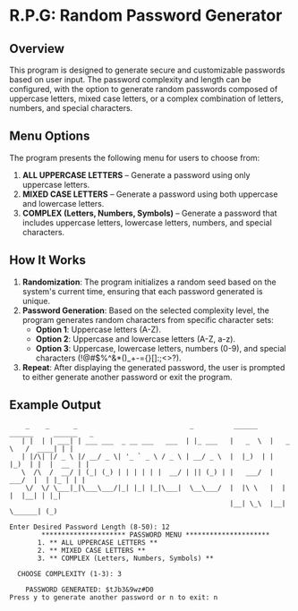# R.P.G: Random Password Generator

## Overview

This program is designed to generate secure and customizable passwords based on user input. The password complexity and length can be configured, with the option to generate random passwords composed of uppercase letters, mixed case letters, or a complex combination of letters, numbers, and special characters.


## Menu Options

The program presents the following menu for users to choose from:
1. **ALL UPPERCASE LETTERS** – Generate a password using only uppercase letters.
2. **MIXED CASE LETTERS** – Generate a password using both uppercase and lowercase letters.
3. **COMPLEX (Letters, Numbers, Symbols)** – Generate a password that includes uppercase letters, lowercase letters, numbers, and special characters.



## How It Works

1. **Randomization**: The program initializes a random seed based on the system's current time, ensuring that each password generated is unique.
2. **Password Generation**: Based on the selected complexity level, the program generates random characters from specific character sets:
   - **Option 1**: Uppercase letters (A-Z).
   - **Option 2**: Uppercase and lowercase letters (A-Z, a-z).
   - **Option 3**: Uppercase, lowercase letters, numbers (0-9), and special characters (!@#$%^&*()_+-={}[]:;<>?).
3. **Repeat**: After displaying the generated password, the user is prompted to either generate another password or exit the program.

## Example Output

```plaintext
    _    _      _                            _          ______    ______     ______   _ 
   | |  | | ___| | ___ ___  _ __ ___   ___  | |_ ___   |   _  \  |   _  \   /  ____| | |
   | |/\| |/ _ \ |/ __/ _ \| '_ ` _ \ / _ \ | __/ _ \  |  |_)  | |  |_)  | |  |  __  | |
   \  /\  /  __/ | (_| (_) | | | | | |  __/ | || (_) | |   ___/  |   ___/  |  | |_ | | |
    \/  \/ \___|_|\___\___/|_| |_| |_|\___|  \__\___/  |  |\ \   |  |      |  |__| | |_|
                                                       |__| \_\  |__|       \______| (_)

Enter Desired Password Length (8-50): 12
        ********************* PASSWORD MENU *********************
       1. ** ALL UPPERCASE LETTERS **
       2. ** MIXED CASE LETTERS **
       3. ** COMPLEX (Letters, Numbers, Symbols) **

  CHOOSE COMPLEXITY (1-3): 3

    PASSWORD GENERATED: $tJb3&9wz#D0
Press y to generate another password or n to exit: n
